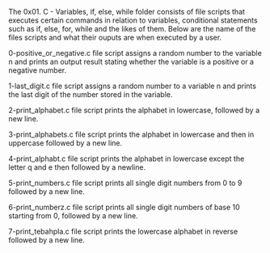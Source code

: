 The 0x01. C - Variables, if, else, while folder consists of file scripts that executes certain commands in relation to variables, conditional statements such as if, else, for, while and the likes of them. Below are the name of the files scripts and what their ouputs are when executed by a user.

0-positive_or_negative.c file script assigns a random number to the variable n and prints an output result stating whether the variable is a positive or a negative number.

1-last_digit.c file script assigns a random number to a variable n and prints the last digit of the number stored in the variable.

2-print_alphabet.c file script prints the alphabet in lowercase, followed by a new line.

3-print_alphabets.c file script prints the alphabet in lowercase and then in uppercase followed by a new line.

4-print_alphabt.c file script prints the alphabet in lowercase except the letter q and e then followed by a newline.

5-print_numbers.c file script prints all single digit numbers from 0 to 9 followed by a new line.

6-print_numberz.c file script prints all single digit numbers of base 10 starting from 0, followed by a new line.

7-print_tebahpla.c file script prints the lowercase alphabet in reverse followed by a new line.
